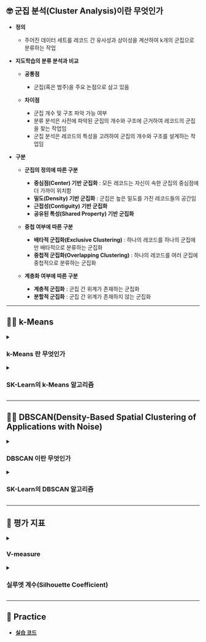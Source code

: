 ## 🤓 군집 분석(Cluster Analysis)이란 무엇인가

- **정의**
    - 주어진 데이터 세트를 레코드 간 유사성과 상이성을 계산하여 k개의 군집으로 분류하는 작업

- **지도학습의 분류 분석과 비교**
    - **공통점**
        - 군집(혹은 범주)을 주요 논점으로 삼고 있음
    
    - **차이점**
        - 군집 개수 및 구조 파악 가능 여부
        - 분류 분석은 사전에 파악된 군집의 개수와 구조에 근거하여 레코드의 군집을 찾는 작업임
        - 군집 분석은 레코드의 특성을 고려하여 군집의 개수와 구조를 설계하는 작업임

- **구분**
    - **군집의 정의에 따른 구분**
        - **중심점(Center) 기반 군집화** : 모든 레코드는 자신이 속한 군집의 중심점에 더 가까이 위치함
        - **밀도(Density) 기반 군집화** : 군집은 높은 밀도를 가진 레코드들의 공간임
        - **근접성(Contiguity) 기반 군집화**
        - **공유된 특성(Shared Property) 기반 군집화**

    - **중첩 여부에 따른 구분**
        - **배타적 군집화(Exclusive Clustering)** : 하나의 레코드를 하나의 군집에만 배타적으로 분류하는 군집화
        - **중첩적 군집화(Overlapping Clustering)** : 하나의 레코드를 여러 군집에 중첩적으로 분류하는 군집화
    
    - **계층화 여부에 따른 구분**
        - **계층적 군집화** : 군집 간 위계가 존재하는 군집화
        - **분할적 군집화** : 군집 간 위계가 존재하지 않는 군집화

---

## 🧚‍♀️ k-Means

<details><summary><h3>k-Means 란 무엇인가</h3></summary>

- **정의**
    - 중심점 기반 배타적, 분할적 군집화 알고리즘

- **목표**
    - 각 군집의 Means를 최소화하는 것

        - `k` : k개의 군집
        - `Means` : 중심점과 레코드 간 평균 거리
        - `centroid` : 중심점

- **과정**
    - 데이터 세트를 그래프에 묘사함
    - `k` 개의 `centroid` 을 그래프 상에 임의로 배치함
    - 레코드를 가장 가까이 위치한 `centroid` 의 군집으로 군집화함
    - `Means` 를 계산하여 `centroid` 의 위치를 군집의 중심으로 재배치함
    - 레코드를 가장 가까이 위치한 `centroid` 의 군집으로 재군집화함
    - `Means` 를 계산하여 `centroid` 의 위치를 군집의 중심으로 재배치함
    - `Means` 가 최소화될 때까지 이상의 절차를 반복함

</details>

<details><summary><h3>SK-Learn의 k-Means 알고리즘</h3></summary>

- **사용 방법**

    ```
    from sklearn.cluster import KMeans
    from sklearn.metrics import silhouette_score

    k = "군집 갯수 설정"

    # k-Means 알고리즘 인스턴스 생성
    km = KMeans(n_clusters = k)

    # 군집화 훈련
    km.fit(X)

    # 군집 분석 수행 및 결과 저장
    y_redict = km.predict(X)

    # 대표적인 성능 평가 지표인 실루엣 계수를 통한 성능 평가
    score = silhouette_score(X, y_predict)

    print(score)
    ```

- **주요 하이퍼파라미터**
    - `random_state = None`

    - `n_clusters` : 군집 갯수

    - `init = 'k-means++'` : 중심점 초기화 방법
        - `random` : 무작위 방식
        - `k-means++` : k-means++ 방식

    - `n_init = 10` : 초기 중심점 탐색 횟수로서 $n$ 번의 탐색 후 `Means` 가 가장 낮은 중심점을 선택함

    - `max_iter = None` : 중심점 이동 최대 횟수 설정

- **다음의 속성을 통해 훈련된 모델의 정보를 확인할 수 있음**
    - `labels_` : 각 레코드가 속한 군집 번호
    - `cluster_centers_` : 군집별 중심점 위치
    - `n_iter_` : 중심점 이동 횟수
    - `inertia_` : 군집별 응집도 평균으로서 수치가 낮을수록 응집도가 높다고 판단함
    - `n_features_in_` : 설명변수 개수
    - `feature_names_in_` : 설명변수명

- **최적의 k 구하기** : `inertia_` 활용

    ```
    import matplotlib.pyplot as plt

    # 군집 갯수를 1~10까지 설정
    ks = range(1, 10)
    
    # 응집도를 저장할 리스트 생성
    inertias = []

    # 군집 분석 수행
    for k in ks:
        km = KMeans(n_clusters = k)
        km.fit(X)
        inertias.append(km.inertia_)

    # k의 변화에 따른 응집도 변화 양상 시각화    
    plt.plot(ks, inertias, '-o')
    plt.xticks(ks)
    plt.xlabel('number of clusters(k)')
    plt.ylabel('inertia')

    plt.show()
    ```

- **군집화 결과 시각화(2차원 가정)** : `cluster_centers_` 활용

    ```
    import matplotlib.pyplot as plt
    from matplotlib.colors import ListedColormap

    X["y"] = km.labels_

    # 군집별 레코드 분포 시각화
    plt.scatter(
        X.iloc[:, 0], 
        X.iloc[:, 1], 
        marker = 'o', 
        s = 50, 
        c = X["y"], 
        edgecolor = 'black')

    # 군집별 중심점 위치 시각화
    plt.scatter(
        km.cluster_centers_[:, 0], 
        km.cluster_centers_[:, 1],
        marker = '*', 
        s = 250, 
        c = 'red', 
        edgecolor = 'black')

    # 축 이름 기입
    plt.xlabel(X.columns[0])
    plt.ylabel(X.columns[1])
    
    plt.show()
    ```

</details>

---

## 🧚‍♀️ DBSCAN(Density-Based Spatial Clustering of Applications with Noise)

<details><summary><h3>DBSCAN 이란 무엇인가</h3></summary>

- **정의**
    - 밀도 기반 배타적, 분할적 군집화 알고리즘

- **잡음(Noise)을 활용한 밀도 기반(Density-Based) 공간(Spatial) 군집화**
    
    - **k-Means 군집 분석의 한계점**
        - 이상치를 탐지할 수 없어 해당 값에 의해 `centroid` 가 좌우될 수 있음
    
    - **DBSCAN 군집 분석의 보완 방안**
        - 특정 레코드가 특정 군집에 속하는 경우, 해당 군집에 속하는 다른 레코드들과 가까이 위치해야 함을 전제함

- **DBSCAN 의 레코드 구분**

    ![IMG_7115](https://user-images.githubusercontent.com/116495744/224615745-cd9d88fe-c4d4-4f90-9d8c-a989a8ffff3d.PNG)

    - **핵심 요소(Core)** : 밀도의 중심이 되는 레코드
        - **최소 요소(Minimum number of neighbors)** : 핵심 요소 판별 조건으로서 직경 내 레코드 수 최소치
        - **직경(Radius)** : 핵심 요소 기준 반경으로서 밀도 영역(Dense Area)의 범위

    - **경계 요소(Border)** : 군집 범위의 경계선에 위치한 레코드
    - **잡음 요소(Noise)** : 어떠한 군집에도 속하지 않는 레코드로서 이상치

</details>

<details><summary><h3>SK-Learn의 DBSCAN 알고리즘</h3></summary>

- **사용 방법**

    ```
    from sklearn.cluster import DBSCAN
    from sklearn.metrics import silhouette_score

    # DBSCAN 알고리즘 인스턴스 생성
    db = DBSCAN()

    # 군집화 훈련
    db.fit(X)

    # 군집 분석 수행 및 결과 저장
    y_predict = db.predict(X)

    # 대표적인 성능 평가 지표인 실루엣 계수를 통한 성능 평가
    score = silhouette_score(X, y_predict)

    print(score)
    ```

- **주요 하이퍼파라미터**
    - `eps = 0.3` : 직경
    - `min_samples = 7` : 최소 요소

- **다음의 속성을 통해 훈련된 모델의 정보를 확인할 수 있음**
    - `labels_` : 각 레코드가 속한 군집 번호
        - `-1` : 이상치 군집
    
    - `core_sample_indices_` : 군집별 핵심 요소의 행 번호

</details>

---

## 💯 평가 지표

<details><summary><h3>V-measure</h3></summary>

- **정의**
    - 균질성과 완전성의 조화 평균

        - **균질성(Homogeneity)** : 각 군집(예측값)이 동일한 실제값으로 구성되어 있는 정도
        - **완전성(Completeness)** : 각 실제값에 대하여 동일한 군집(예측값)으로 구성되어 있는 정도

- **전제**
    - 군집이 사전에 정의되어 있는 경우 사용함
    - 군집이 사전에 정의되어 있지 않을 경우에는 후술할 실루엣 계수를 사용함

- **사용 방법**

    ```
    from sklearn.metrics import homogeneity_score
    from sklearn.metrics import completeness_score
    from sklearn.metrics import v_measure_score

    # 균질성 평가
    score0 = homogeneity_score(y, db.labels_)
    
    # 완전성 평가
    score1 = completeness_score(y, db.labels_)
    
    # V-measure을 통한 성능 평가
    score2 = v_measure_score(y, db.labels_)
    
    print(score0, score1, score2)
    ```

</details>

<details><summary><h3>실루엣 계수(Silhouette Coefficient)</h3></summary>

- **군집 분석의 목표**
    - 군집 간 거리는 멀고, 군집 내 레코드 간 거리는 가깝게 군집화하는 것

- **정의**

    $$
    overall-average-silhouette-width=\displaystyle\sum_{i=0}^{n}\frac{s(i)}{n} \\
    s(i)=\frac{b(i)-a(i)}{max(a(i), b(i))}
    $$

    - $a(i)$ : 데이터 세트의 레코드 $i$ 에 대하여 $i$ 가 속한 군집 내 레코드들과의 평균 거리
    
    - $b(i)$ : 데이터 세트의 레코드 $i$ 에 대하여 $d(i, C)$ 의 최소값
        - $d(i, C)$ : 레코드 $i$ 가 속하지 않은 군집 $C$ 에 대하여 $i$ 와 $C$ 의 레코드들과의 평균 거리

- **해석**
    - -1~1 사이의 값을 가짐
    - 1에 가까울수록 군집 간 거리는 멀고, 군집 내 레코드 간 거리는 가깝다고 해석함
    - 0에 가까울수록 군집 간 거리가 가깝다고 해석함
    - -1에 가까울수록 군집 내 레코드 간 거리보다 군집 외 레코드 간 거리가 가깝다고 해석함

- **사용 방법**

    ```
    from sklearn.metrics import silhouette_score

    # 실루엣 계수를 통한 성능 평가
    score = silhouette_score(X, db.labels_)

    print(score)
    ```

</details>

---

## 📝 Practice

- [**실습 코드**]()